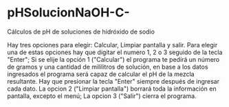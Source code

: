 # pHSolucionNaOH-C-
Cálculos de pH de soluciones de hidróxido de sodio

Hay tres opciones para elegir: Calcular, Limpiar pantalla y salir. Para elegir una de estas opciones hay que digitar el numero 1, 2 o 3 seguido de la tecla 
"Enter";
Si se elije la opción 1 ("Calcular") el programa te pedirá un número de gramos y una cantidad de mililitros de solución, en base a los datos ingresados el 
programa será capaz de calcular el pH de la mezcla resultante. Hay que presionar la tecla "Enter" siempre después de ingresar cada dato.
La opcion 2 ("Limpiar pantalla") borrará toda la información en pantalla, excepto el menú;
La opcion 3 ("Salir") cierra el programa.

